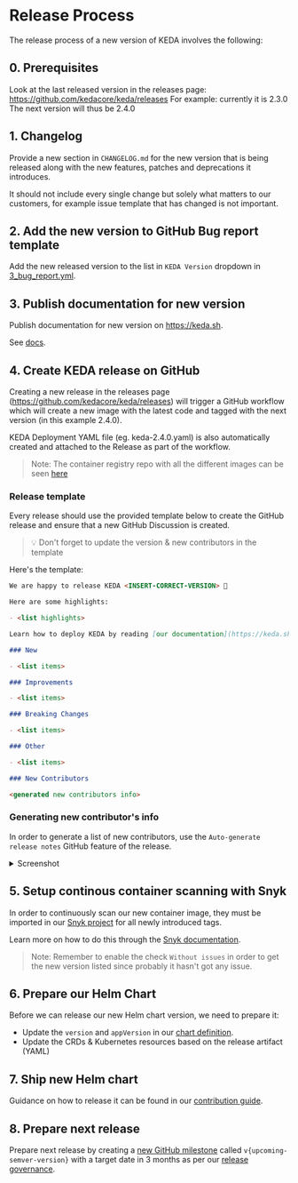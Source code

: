 # Release Process

The release process of a new version of KEDA involves the following:

## 0. Prerequisites

Look at the last released version in the releases page: https://github.com/kedacore/keda/releases
For example: currently it is 2.3.0
The next version will thus be 2.4.0

## 1. Changelog

Provide a new section in `CHANGELOG.md` for the new version that is being released along with the new features, patches and deprecations it introduces.

It should not include every single change but solely what matters to our customers, for example issue template that has changed is not important.

## 2. Add the new version to GitHub Bug report template
Add the new released version to the list in `KEDA Version` dropdown in [3_bug_report.yml](https://github.com/kedacore/keda/blob/main/.github/ISSUE_TEMPLATE/3_bug_report.yml).

## 3. Publish documentation for new version

Publish documentation for new version on https://keda.sh.

See [docs](https://github.com/kedacore/keda-docs#publishing-a-new-version).

## 4. Create KEDA release on GitHub

Creating a new release in the releases page (https://github.com/kedacore/keda/releases) will trigger a GitHub workflow which will create a new image with the latest code and tagged with the next version (in this example 2.4.0).

KEDA Deployment YAML file (eg. keda-2.4.0.yaml) is also automatically created and attached to the Release as part of the workflow.

> Note: The container registry repo with all the different images can be seen [here](https://github.com/orgs/kedacore/packages?repo_name=keda)

### Release template

Every release should use the provided template below to create the GitHub release and ensure that a new GitHub Discussion is created.

> 💡 Don't forget to update the version & new contributors in the template

Here's the template:

```markdown
We are happy to release KEDA <INSERT-CORRECT-VERSION> 🎉

Here are some highlights:

- <list highlights>

Learn how to deploy KEDA by reading [our documentation](https://keda.sh/docs/INSERT-CORRECT-VERSION/deploy/).

### New

- <list items>

### Improvements

- <list items>

### Breaking Changes

- <list items>

### Other

- <list items>

### New Contributors

<generated new contributors info>
```

### Generating new contributor's info

In order to generate a list of new contributors, use the `Auto-generate release notes` GitHub feature of the release.

<details>
  <summary>Screenshot</summary>

![image](https://user-images.githubusercontent.com/4345663/148563945-ad75816d-739b-4e8d-a063-aa0e77f6e98d.png)
</details>

## 5. Setup continous container scanning with Snyk

In order to continuously scan our new container image, they must be imported in our [Snyk project](https://app.snyk.io/org/keda/projects) for all newly introduced tags.

Learn more on how to do this through the [Snyk documentation](https://docs.snyk.io/products/snyk-container/image-scanning-library/github-container-registry-image-scanning/scan-container-images-from-github-container-registry-in-snyk).

> Note: Remember to enable the check `Without issues` in order to get the new version listed since probably it hasn't got any issue.

## 6. Prepare our Helm Chart

Before we can release our new Helm chart version, we need to prepare it:

- Update the `version` and `appVersion` in our [chart definition](https://github.com/kedacore/charts/blob/master/keda/Chart.yaml).
- Update the CRDs & Kubernetes resources based on the release artifact (YAML)

## 7. Ship new Helm chart

Guidance on how to release it can be found in our [contribution guide](https://github.com/kedacore/charts/blob/master/CONTRIBUTING.md#shipping-a-new-version).

## 8. Prepare next release

Prepare next release by creating a [new GitHub milestone](https://github.com/kedacore/keda/milestones/new) called `v{upcoming-semver-version}` with a target date in 3 months as per our [release governance](https://github.com/kedacore/governance/blob/main/RELEASES.md).
